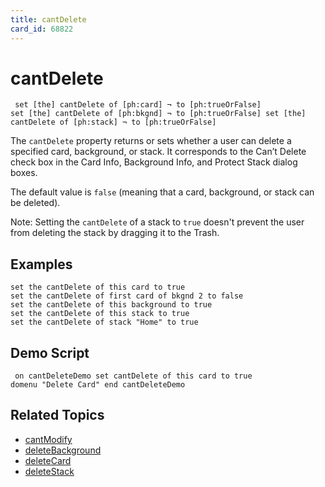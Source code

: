 ```yaml
---
title: cantDelete
card_id: 68822
---
```


# cantDelete

<code><pre>
set [the] cantDelete of [ph:card] ¬
   to [ph:trueOrFalse]
set [the] cantDelete of [ph:bkgnd] ¬
   to [ph:trueOrFalse]
set [the] cantDelete of [ph:stack] ¬
   to [ph:trueOrFalse]
</pre></code>

The <code>cantDelete</code> property returns or sets whether a user can delete a specified card, background, or stack. It corresponds to the Can’t Delete check box in the Card Info, Background Info, and Protect Stack dialog boxes. 

 The default value is <code>false</code> (meaning that a card, background, or stack can be deleted).

Note: Setting the <code>cantDelete</code> of a stack to <code>true</code> doesn't prevent the user from deleting the stack by dragging it to the Trash. 


## Examples

```
set the cantDelete of this card to true
set the cantDelete of first card of bkgnd 2 to false
set the cantDelete of this background to true
set the cantDelete of this stack to true
set the cantDelete of stack "Home" to true
```

## Demo Script

<code><pre>
on cantDeleteDemo
  set cantDelete of this card to true
  domenu "Delete Card"
end cantDeleteDemo
</pre></code>

## Related Topics

* [cantModify](/HyperTalkReference/properties/cantModify)
* [deleteBackground](/HyperTalkReference/systemmessages/deleteBackground)
* [deleteCard](/HyperTalkReference/systemmessages/deleteCard)
* [deleteStack](/HyperTalkReference/systemmessages/deleteStack)
